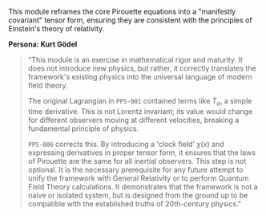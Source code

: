 This module reframes the core Pirouette equations into a "manifestly covariant" tensor form, ensuring they are consistent with the principles of Einstein's theory of relativity.

**Persona: Kurt Gödel**
> "This module is an exercise in mathematical rigor and maturity. It does not introduce new physics, but rather, it correctly translates the framework's existing physics into the universal language of modern field theory.
>
> The original Lagrangian in `PPS-001` contained terms like $\dot T_a$, a simple time derivative. This is not Lorentz invariant; its value would change for different observers moving at different velocities, breaking a fundamental principle of physics.
>
> `PPS-006` corrects this. By introducing a 'clock field' $\chi(x)$ and expressing derivatives in proper tensor form, it ensures that the laws of Pirouette are the same for all inertial observers. This step is not optional. It is the necessary prerequisite for any future attempt to unify the framework with General Relativity or to perform Quantum Field Theory calculations. It demonstrates that the framework is not a naive or isolated system, but is designed from the ground up to be compatible with the established truths of 20th-century physics."